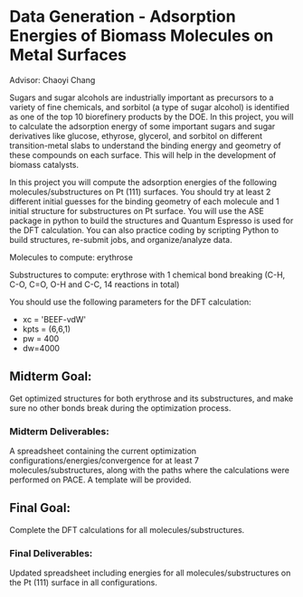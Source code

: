 # Data Generation - Adsorption Energies of Biomass Molecules on Metal Surfaces

Advisor: Chaoyi Chang

Sugars and sugar alcohols are industrially important as precursors to a variety of fine chemicals, and sorbitol (a type of sugar alcohol) is identified as one of the top 10 biorefinery products by the DOE. In this project, you will to calculate the adsorption energy of some important sugars and sugar derivatives like glucose, ethyrose, glycerol, and sorbitol on different transition-metal slabs to understand the binding energy and geometry of these compounds on each surface. This will help in the development of biomass catalysts.

In this project you will compute the adsorption energies of the following molecules/substructures on Pt (111) surfaces. You should try at least 2 different initial guesses for the binding geometry of each molecule and 1 initial structure for substructures on Pt surface. You will use the ASE package in python to build the structures and Quantum Espresso is used for the DFT calculation. You can also practice coding by scripting Python to build structures, re-submit jobs, and organize/analyze data.

Molecules to compute: erythrose

Substructures to compute: erythrose with 1 chemical bond breaking (C-H, C-O, C=O, O-H and C-C, 14 reactions in total)

You should use the following parameters for the DFT calculation:

* xc = 'BEEF-vdW'
* kpts = (6,6,1)
* pw = 400
* dw=4000

## Midterm Goal:

Get optimized structures for both erythrose and its substructures, and make sure no other bonds break during the optimization process.


### Midterm Deliverables:
A spreadsheet containing the current optimization configurations/energies/convergence for at least 7 molecules/substructures, along with the paths where the calculations were performed on PACE. A template will be provided.

## Final Goal:

Complete the DFT calculations for all molecules/substructures.

### Final Deliverables:
Updated spreadsheet including energies for all molecules/substructures on the Pt (111) surface in all configurations.
